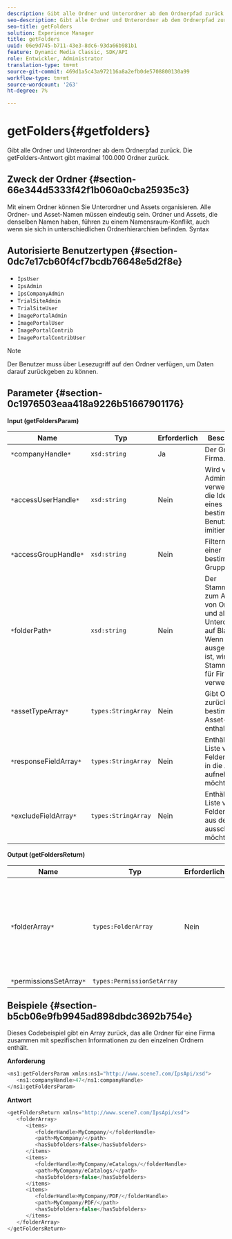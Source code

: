 ```yaml
---
description: Gibt alle Ordner und Unterordner ab dem Ordnerpfad zurück. Die getFolders-Antwort gibt maximal 100.000 Ordner zurück.
seo-description: Gibt alle Ordner und Unterordner ab dem Ordnerpfad zurück. Die getFolders-Antwort gibt maximal 100.000 Ordner zurück.
seo-title: getFolders
solution: Experience Manager
title: getFolders
uuid: 06e9d745-b711-43e3-8dc6-93da66b981b1
feature: Dynamic Media Classic, SDK/API
role: Entwickler, Administrator
translation-type: tm+mt
source-git-commit: 469d1a5c43a972116a8a2efb0de5708800130a99
workflow-type: tm+mt
source-wordcount: '263'
ht-degree: 7%

---
```



# getFolders{#getfolders}

Gibt alle Ordner und Unterordner ab dem Ordnerpfad zurück. Die getFolders-Antwort gibt maximal 100.000 Ordner zurück.

## Zweck der Ordner {#section-66e344d5333f42f1b060a0cba25935c3}

Mit einem Ordner können Sie Unterordner und Assets organisieren. Alle Ordner- und Asset-Namen müssen eindeutig sein. Ordner und Assets, die denselben Namen haben, führen zu einem Namensraum-Konflikt, auch wenn sie sich in unterschiedlichen Ordnerhierarchien befinden.
Syntax

## Autorisierte Benutzertypen {#section-0dc7e17cb60f4cf7bcdb76648e5d2f8e}

* `IpsUser`
* `IpsAdmin`
* `IpsCompanyAdmin`
* `TrialSiteAdmin`
* `TrialSiteUser`
* `ImagePortalAdmin`
* `ImagePortalUser`
* `ImagePortalContrib`
* `ImagePortalContribUser`

>[!NOTE]
>
>Der Benutzer muss über Lesezugriff auf den Ordner verfügen, um Daten darauf zurückgeben zu können.

## Parameter {#section-0c1976503eaa418a9226b51667901176}

**Input (getFoldersParam)**

| Name | Typ | Erforderlich | Beschreibung |
|---|---|---|---|
| `*`companyHandle`*` | `xsd:string` | Ja | Der Griff zur Firma. |
| `*`accessUserHandle`*` | `xsd:string` | Nein | Wird von Administratoren verwendet, um die Identität eines bestimmten Benutzers zu imitieren. |
| `*`accessGroupHandle`*` | `xsd:string` | Nein | Filtern Sie nach einer bestimmten Gruppe. |
| `*`folderPath`*` | `xsd:string` | Nein | Der Stammordner zum Abrufen von Ordnern und allen Unterordnern auf Blattebene. Wenn dies ausgeschlossen ist, wird der Stammordner für Firmen verwendet. |
| `*`assetTypeArray`*` | `types:StringArray` | Nein | Gibt Ordner zurück, die nur bestimmte Asset-Typen enthalten. |
| `*`responseFieldArray`*` | `types:StringArray` | Nein | Enthält eine Liste von Feldern, die Sie in die Antwort aufnehmen möchten. |
| `*`excludeFieldArray`*` | `types:StringArray` | Nein | Enthält eine Liste von Feldern, die Sie aus der Antwort ausschließen möchten. |

**Output (getFoldersReturn)**

| Name | Typ | Erforderlich | Beschreibung |
|---|---|---|---|
| `*`folderArray`*` | `types:FolderArray` | Nein | Ein Array von Ordnern, die den Filterkriterien entsprechen. Die Antwort ist auf maximal 100.000 Ordner beschränkt. |
| `*`permissionsSetArray`*` | `types:PermissionSetArray` |  |  |

## Beispiele {#section-b5cb06e9fb9945ad898dbdc3692b754e}

Dieses Codebeispiel gibt ein Array zurück, das alle Ordner für eine Firma zusammen mit spezifischen Informationen zu den einzelnen Ordnern enthält.

**Anforderung**

```java
<ns1:getFoldersParam xmlns:ns1="http://www.scene7.com/IpsApi/xsd">
   <ns1:companyHandle>47</ns1:companyHandle>
</ns1:getFoldersParam>
```

**Antwort**

```java
<getFoldersReturn xmlns="http://www.scene7.com/IpsApi/xsd">
   <folderArray>
      <items>
         <folderHandle>MyCompany/</folderHandle>
         <path>MyCompany/</path>
         <hasSubfolders>false</hasSubfolders>
      </items>
      <items>
         <folderHandle>MyCompany/eCatalogs/</folderHandle>
         <path>MyCompany/eCatalogs/</path>
         <hasSubfolders>false</hasSubfolders>
      </items>
      <items>
         <folderHandle>MyCompany/PDF/</folderHandle>
         <path>MyCompany/PDF/</path>
         <hasSubfolders>false</hasSubfolders>
      </items>
   </folderArray>
</getFoldersReturn>
```

